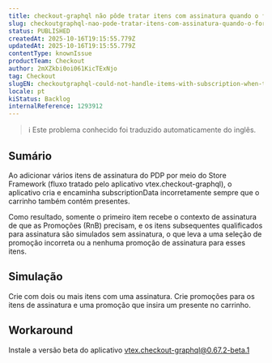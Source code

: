 ```yaml
---
title: checkout-graphql não pôde tratar itens com assinatura quando o formulário de pedido tem presentes
slug: checkoutgraphql-nao-pode-tratar-itens-com-assinatura-quando-o-formulario-de-pedido-tem-presentes
status: PUBLISHED
createdAt: 2025-10-16T19:15:55.779Z
updatedAt: 2025-10-16T19:15:55.779Z
contentType: knownIssue
productTeam: Checkout
author: 2mXZkbi0oi061KicTExNjo
tag: Checkout
slugEN: checkoutgraphql-could-not-handle-items-with-subscription-when-the-orderform-has-gifts
locale: pt
kiStatus: Backlog
internalReference: 1293912
---
```


>ℹ️ Este problema conhecido foi traduzido automaticamente do inglês.

## Sumário


Ao adicionar vários itens de assinatura do PDP por meio do Store Framework (fluxo tratado pelo aplicativo vtex.checkout-graphql), o aplicativo cria e encaminha subscriptionData incorretamente sempre que o carrinho também contém presentes.

Como resultado, somente o primeiro item recebe o contexto de assinatura de que as Promoções (RnB) precisam, e os itens subsequentes qualificados para assinatura são simulados sem assinatura, o que leva a uma seleção de promoção incorreta ou a nenhuma promoção de assinatura para esses itens.
## Simulação


Crie com dois ou mais itens com uma assinatura.
Crie promoções para os itens de assinatura e uma promoção que insira um presente no carrinho.


## Workaround


Instale a versão beta do aplicativo vtex.checkout-graphql@0.67.2-beta.1



